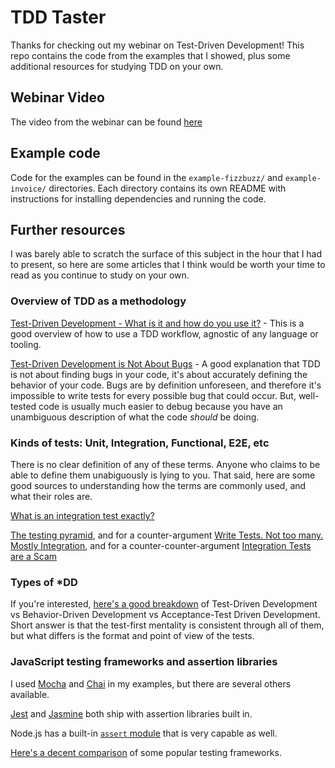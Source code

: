 # TDD Taster  

Thanks for checking out my webinar on Test-Driven Development! This repo contains the code from the examples that I showed, plus some additional resources for studying TDD on your own.

## Webinar Video

The video from the webinar can be found [here](https://drive.google.com/file/d/1ojcvrnC8lsDnG_DUtAu0UB8-GuhtnKbn/view?usp=sharing)

## Example code

Code for the examples can be found in the `example-fizzbuzz/` and `example-invoice/` directories. Each directory contains its own README with instructions for installing dependencies and running the code.

## Further resources

I was barely able to scratch the surface of this subject in the hour that I had to present, so here are some articles that I think would be worth your time to read as you continue to study on your own.

### Overview of TDD as a methodology

[Test-Driven Development - What is it and how do you use it?](https://airbrake.io/blog/sdlc/test-driven-development) - This is a good overview of how to use a TDD workflow, agnostic of any language or tooling.

[Test-Driven Development is Not About Bugs](http://thecuttingledge.com/?p=144#.XrR9MBNKjOQ) - A good explanation that TDD is not about finding bugs in your code, it's about accurately defining the behavior of your code. Bugs are by definition unforeseen, and therefore it's impossible to write tests for every possible bug that could occur. But, well-tested code is usually much easier to debug because you have an unambiguous description of what the code _should_ be doing.


### Kinds of tests: Unit, Integration, Functional, E2E, etc

There is no clear definition of any of these terms. Anyone who claims to be able to define them unabiguously is lying to you. That said, here are some good sources to understanding how the terms are commonly used, and what their roles are.

[What is an integration test exactly?](https://softwareengineering.stackexchange.com/questions/48237/what-is-an-integration-test-exactly)

[The testing pyramid](https://martinfowler.com/bliki/TestPyramid.html), and for a counter-argument [Write Tests. Not too many. Mostly Integration](https://kentcdodds.com/blog/write-tests), and for a counter-counter-argument [Integration Tests are a Scam](https://blog.thecodewhisperer.com/permalink/integrated-tests-are-a-scam)


### Types of \*DD

If you're interested, [here's a good breakdown](https://www.browserstack.com/guide/tdd-vs-bdd-vs-atdd) of Test-Driven Development vs Behavior-Driven Development vs Acceptance-Test Driven Development. Short answer is that the test-first mentality is consistent through all of them, but what differs is the format and point of view of the tests.


### JavaScript testing frameworks and assertion libraries

I used [Mocha][mocha] and [Chai](https://www.chaijs.com/) in my examples, but there are several others available.

[Jest][jest] and [Jasmine][jasmine] both ship with assertion libraries built in.

Node.js has a built-in [`assert` module][assert] that is very capable as well.

[Here's a decent comparison][framework-comparison] of some popular testing frameworks.

[mocha]: https://mochajs.org
[jest]: https://jestjs.io
[jasmine]: https://jasmine.github.io/
[karma]:https://karma-runner.github.io/latest/index.html
[assert]: https://nodejs.org/api/assert.html
[framework-comparison]: https://www.browserstack.com/guide/top-javascript-testing-frameworks
